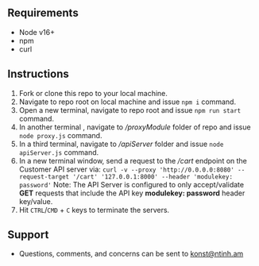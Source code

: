 ## Requirements

- Node v16+
- npm
- curl


## Instructions

1. Fork or clone this repo to your local machine.
2. Navigate to repo root on local machine and issue `npm i` command.
3. Open a new terminal, navigate to repo root and issue `npm run start` command.
4. In another terminal , navigate to */proxyModule* folder of repo and issue `node proxy.js` command.
5. In a third terminal, navigate to */apiServer* folder and issue `node apiServer.js` command.
6. In a new terminal window, send a request to the */cart* endpoint on the Customer API server via:
    `curl -v --proxy 'http://0.0.0.0:8080' --request-target '/cart' '127.0.0.1:8000' --header 'modulekey: password'`
    Note: The API Server is configured to only accept/validate **GET** requests that include the API key **modulekey: password** header key/value.
7. Hit `CTRL`/`CMD` + `C` keys to terminate the servers.


## Support

- Questions, comments, and concerns can be sent to [konst@ntinh.am](konst@ntinh.am)
